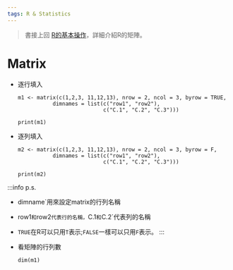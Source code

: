 ```yaml
---
tags: R & Statistics
---
```

> 書接上回 [R的基本操作](/DRx03K7xQvOhZ84p6jtBZQ)，詳細介紹R的矩陣。

# Matrix
- 逐行填入
    ```r=
    m1 <- matrix(c(1,2,3, 11,12,13), nrow = 2, ncol = 3, byrow = TRUE,
               dimnames = list(c("row1", "row2"),
                               c("C.1", "C.2", "C.3")))
    
    print(m1)
    ```
- 逐列填入
    ```r=
    m2 <- matrix(c(1,2,3, 11,12,13), nrow = 2, ncol = 3, byrow = F,
               dimnames = list(c("row1", "row2"),
                               c("C.1", "C.2", "C.3")))
    
    print(m2)
    ```

:::info
p.s. 
- dimname`用來設定matrix的行列名稱
- row1`和`row2`代表行的名稱，`C.1`和`C.2`代表列的名稱
- `TRUE`在R可以只用`T`表示;`FALSE`一樣可以只用`F`表示。
:::

- 看矩陣的行列數
    ```r=
    dim(m1)
    ```